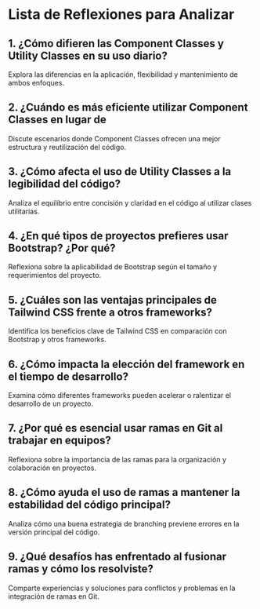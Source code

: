 # Lista de Reflexiones para Analizar

## 1. ¿Cómo difieren las Component Classes y Utility Classes en su uso diario?
 
Explora las diferencias en la aplicación, flexibilidad y mantenimiento de ambos enfoques.

## 2. ¿Cuándo es más eficiente utilizar Component Classes en lugar de  
Discute escenarios donde Component Classes ofrecen una mejor estructura y reutilización del código.

## 3. ¿Cómo afecta el uso de Utility Classes a la legibilidad del código?

Analiza el equilibrio entre concisión y claridad en el código al utilizar clases utilitarias.

## 4. ¿En qué tipos de proyectos prefieres usar Bootstrap? ¿Por qué?

Reflexiona sobre la aplicabilidad de Bootstrap según el tamaño y requerimientos del proyecto.

## 5. ¿Cuáles son las ventajas principales de Tailwind CSS frente a otros frameworks?
 
Identifica los beneficios clave de Tailwind CSS en comparación con Bootstrap y otros frameworks.

## 6. ¿Cómo impacta la elección del framework en el tiempo de desarrollo?
  
Examina cómo diferentes frameworks pueden acelerar o ralentizar el desarrollo de un proyecto.

## 7. ¿Por qué es esencial usar ramas en Git al trabajar en equipos?
 
Reflexiona sobre la importancia de las ramas para la organización y colaboración en proyectos.

## 8. ¿Cómo ayuda el uso de ramas a mantener la estabilidad del código principal?
 
Analiza cómo una buena estrategia de branching previene errores en la versión principal del código.

## 9. ¿Qué desafíos has enfrentado al fusionar ramas y cómo los resolviste?
  
Comparte experiencias y soluciones para conflictos y problemas en la integración de ramas en Git.
